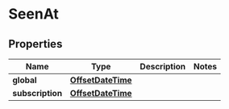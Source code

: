 

# SeenAt


## Properties

| Name | Type | Description | Notes |
|------------ | ------------- | ------------- | -------------|
|**global** | [**OffsetDateTime**](OffsetDateTime.md) |  |  |
|**subscription** | [**OffsetDateTime**](OffsetDateTime.md) |  |  |




